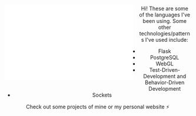 <div align="center">
  
<img width="350vw" src="https://github.com/franco-giordano/github-stats/blob/master/generated/languages.svg" align="left" style="margin: 0 1em 1em 0"> Hi! These are some of the languages I've been using. Some other technologies/patterns I've used include:
- Flask
- PostgreSQL
- WebGL
- Test-Driven-Development and Behavior-Driven Development
- Sockets

Check out some projects of mine or my personal website :zap:

</div>
